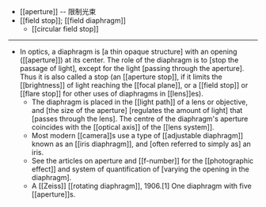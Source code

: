 - [[aperture]] -- 限制光束
- [[field stop]]; [[field diaphragm]]
    - [[circular field stop]]
- ---
- In optics, a diaphragm is [a thin opaque structure] with an opening ([[aperture]]) at its center. The role of the diaphragm is to [stop the passage of light], except for the light [passing through the aperture]. Thus it is also called a stop (an [[aperture stop]], if it limits the [[brightness]] of light reaching the [[focal plane]], or a [[field stop]] or [[flare stop]] for other uses of diaphragms in [[lens]]es). 
    - The diaphragm is placed in the [[light path]] of a lens or objective, and [the size of the aperture] [regulates the amount of light] that [passes through the lens]. The centre of the diaphragm's aperture coincides with the [[optical axis]] of the [[lens system]].
    - Most modern [[camera]]s use a type of [[adjustable diaphragm]] known as an [[iris diaphragm]], and [often referred to simply as] an iris.
    - See the articles on aperture and [[f-number]] for the [[photographic effect]] and system of quantification of [varying the opening in the diaphragm].
    - A [[Zeiss]] [[rotating diaphragm]], 1906.[1] One diaphragm with five [[aperture]]s.
